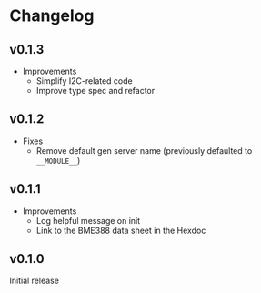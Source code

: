 # Changelog

## v0.1.3

* Improvements
  * Simplify I2C-related code
  * Improve type spec and refactor

## v0.1.2

* Fixes
  * Remove default gen server name (previously defaulted to `__MODULE__`)

## v0.1.1

* Improvements
  * Log helpful message on init
  * Link to the BME388 data sheet in the Hexdoc

## v0.1.0

Initial release
